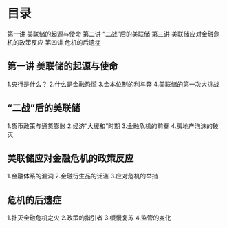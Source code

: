 # 目录
第一讲 美联储的起源与使命
第二讲 “二战”后的美联储
第三讲 美联储应对金融危机的政策反应
第四讲 危机的后遗症

## 第一讲 美联储的起源与使命
1.央行是什么？
2.什么是金融恐慌
3.金本位制的利与弊
4.美联储的第一次大挑战

## “二战”后的美联储
1.货币政策与通货膨胀
2.经济“大缓和”时期
3.金融危机的前奏
4.房地产泡沫的破灭

## 美联储应对金融危机的政策反应
1.金融体系的漏洞
2.金融衍生品的泛滥
3.应对危机的举措

## 危机的后遗症
1.扑灭金融危机之火
2.政策的指引者
3.缓慢复苏
4.监管的变化

